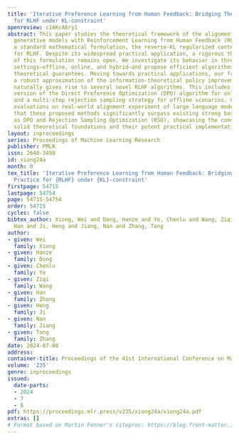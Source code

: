 ```yaml
---
title: 'Iterative Preference Learning from Human Feedback: Bridging Theory and Practice
  for RLHF under KL-constraint'
openreview: c1AKcA6ry1
abstract: This paper studies the theoretical framework of the alignment process of
  generative models with Reinforcement Learning from Human Feedback (RLHF). We consider
  a standard mathematical formulation, the reverse-KL regularized contextual bandit
  for RLHF. Despite its widespread practical application, a rigorous theoretical analysis
  of this formulation remains open. We investigate its behavior in three distinct
  settings—offline, online, and hybrid—and propose efficient algorithms with finite-sample
  theoretical guarantees. Moving towards practical applications, our framework, with
  a robust approximation of the information-theoretical policy improvement oracle,
  naturally gives rise to several novel RLHF algorithms. This includes an iterative
  version of the Direct Preference Optimization (DPO) algorithm for online settings,
  and a multi-step rejection sampling strategy for offline scenarios. Our empirical
  evaluations on real-world alignment experiment of large language model demonstrate
  that these proposed methods significantly surpass existing strong baselines, such
  as DPO and Rejection Sampling Optimization (RSO), showcasing the connections between
  solid theoretical foundations and their potent practical implementations.
layout: inproceedings
series: Proceedings of Machine Learning Research
publisher: PMLR
issn: 2640-3498
id: xiong24a
month: 0
tex_title: 'Iterative Preference Learning from Human Feedback: Bridging Theory and
  Practice for {RLHF} under {KL}-constraint'
firstpage: 54715
lastpage: 54754
page: 54715-54754
order: 54715
cycles: false
bibtex_author: Xiong, Wei and Dong, Hanze and Ye, Chenlu and Wang, Ziqi and Zhong,
  Han and Ji, Heng and Jiang, Nan and Zhang, Tong
author:
- given: Wei
  family: Xiong
- given: Hanze
  family: Dong
- given: Chenlu
  family: Ye
- given: Ziqi
  family: Wang
- given: Han
  family: Zhong
- given: Heng
  family: Ji
- given: Nan
  family: Jiang
- given: Tong
  family: Zhang
date: 2024-07-08
address:
container-title: Proceedings of the 41st International Conference on Machine Learning
volume: '235'
genre: inproceedings
issued:
  date-parts:
  - 2024
  - 7
  - 8
pdf: https://proceedings.mlr.press/v235/xiong24a/xiong24a.pdf
extras: []
# Format based on Martin Fenner's citeproc: https://blog.front-matter.io/posts/citeproc-yaml-for-bibliographies/
---
```

